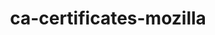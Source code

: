 ---
title: "ca-certificates-mozilla"
layout: cache
categories: [package, v0.19]
meta: {"versions": ["2022-10-11"], "compilers": ["gcc@=11.1.0", "gcc@=7.3.1", "gcc@=7.5.0", "gcc@=8.4.0", "oneapi@=2022.1.0"], "oss": ["amzn2", "ubuntu18.04", "ubuntu20.04"], "platforms": ["linux"], "targets": ["aarch64", "neoverse_n1", "x86_64", "x86_64_v3"], "stacks": ["aws-ahug", "aws-ahug-aarch64", "aws-isc", "aws-isc-aarch64", "build_systems", "data-vis-sdk", "e4s", "e4s-oneapi", "ml-cpu", "ml-cuda", "ml-rocm", "radiuss", "radiuss-aws", "radiuss-aws-aarch64", "tutorial"], "num_specs": 7, "num_specs_by_stack": {"radiuss-aws-aarch64": 2, "aws-ahug-aarch64": 2, "aws-isc-aarch64": 2, "ml-cpu": 1, "ml-cuda": 1, "aws-ahug": 1, "ml-rocm": 1, "radiuss-aws": 1, "aws-isc": 1, "radiuss": 1, "build_systems": 1, "tutorial": 2, "data-vis-sdk": 1, "e4s": 1, "e4s-oneapi": 1}}
spec_details: [{"hash": "7znzv6ge3f6bbjebqiidlv6geyfetzbe", "compiler": "gcc@=7.3.1", "versions": ["2022-10-11"], "os": "amzn2", "platform": "linux", "target": "aarch64", "variants": ["build_system=generic"], "stacks": ["radiuss-aws-aarch64", "aws-ahug-aarch64", "aws-isc-aarch64"], "size": "-", "tarball": "https://binaries.spack.io/releases/v0.19/build_cache/linux-amzn2-aarch64/gcc-7.3.1/ca-certificates-mozilla-2022-10-11/linux-amzn2-aarch64-gcc-7.3.1-ca-certificates-mozilla-2022-10-11-7znzv6ge3f6bbjebqiidlv6geyfetzbe.spack"}, {"hash": "7lxs5lbrxbvupzy7lfezzhr2zdx6dfv2", "compiler": "gcc@=7.3.1", "versions": ["2022-10-11"], "os": "amzn2", "platform": "linux", "target": "neoverse_n1", "variants": ["build_system=generic"], "stacks": ["radiuss-aws-aarch64", "aws-ahug-aarch64", "aws-isc-aarch64"], "size": "-", "tarball": "https://binaries.spack.io/releases/v0.19/build_cache/linux-amzn2-neoverse_n1/gcc-7.3.1/ca-certificates-mozilla-2022-10-11/linux-amzn2-neoverse_n1-gcc-7.3.1-ca-certificates-mozilla-2022-10-11-7lxs5lbrxbvupzy7lfezzhr2zdx6dfv2.spack"}, {"hash": "btneazxtqwul36j3t7aswkbptrrssy4s", "compiler": "gcc@=7.3.1", "versions": ["2022-10-11"], "os": "amzn2", "platform": "linux", "target": "x86_64_v3", "variants": ["build_system=generic"], "stacks": ["ml-cpu", "ml-cuda", "aws-ahug", "ml-rocm", "radiuss-aws", "aws-isc"], "size": "-", "tarball": "https://binaries.spack.io/releases/v0.19/build_cache/linux-amzn2-x86_64_v3/gcc-7.3.1/ca-certificates-mozilla-2022-10-11/linux-amzn2-x86_64_v3-gcc-7.3.1-ca-certificates-mozilla-2022-10-11-btneazxtqwul36j3t7aswkbptrrssy4s.spack"}, {"hash": "aurd37jjebxaqzs73saip5v6hgfu3foj", "compiler": "gcc@=7.5.0", "versions": ["2022-10-11"], "os": "ubuntu18.04", "platform": "linux", "target": "x86_64", "variants": ["build_system=generic"], "stacks": ["radiuss", "build_systems", "tutorial", "data-vis-sdk"], "size": "-", "tarball": "https://binaries.spack.io/releases/v0.19/build_cache/linux-ubuntu18.04-x86_64/gcc-7.5.0/ca-certificates-mozilla-2022-10-11/linux-ubuntu18.04-x86_64-gcc-7.5.0-ca-certificates-mozilla-2022-10-11-aurd37jjebxaqzs73saip5v6hgfu3foj.spack"}, {"hash": "xoktjwuvulj2cfdpcft3ftrqjf5gn5td", "compiler": "gcc@=11.1.0", "versions": ["2022-10-11"], "os": "ubuntu20.04", "platform": "linux", "target": "x86_64", "variants": ["build_system=generic"], "stacks": ["e4s"], "size": "-", "tarball": "https://binaries.spack.io/releases/v0.19/build_cache/linux-ubuntu20.04-x86_64/gcc-11.1.0/ca-certificates-mozilla-2022-10-11/linux-ubuntu20.04-x86_64-gcc-11.1.0-ca-certificates-mozilla-2022-10-11-xoktjwuvulj2cfdpcft3ftrqjf5gn5td.spack"}, {"hash": "tug2vtkcqjcweeha6k3imy2cgsekfx4x", "compiler": "gcc@=8.4.0", "versions": ["2022-10-11"], "os": "ubuntu18.04", "platform": "linux", "target": "x86_64", "variants": ["build_system=generic"], "stacks": ["tutorial"], "size": "-", "tarball": "https://binaries.spack.io/releases/v0.19/build_cache/linux-ubuntu18.04-x86_64/gcc-8.4.0/ca-certificates-mozilla-2022-10-11/linux-ubuntu18.04-x86_64-gcc-8.4.0-ca-certificates-mozilla-2022-10-11-tug2vtkcqjcweeha6k3imy2cgsekfx4x.spack"}, {"hash": "hga46u3b4uhl4egrlld35n3vcgchud6m", "compiler": "oneapi@=2022.1.0", "versions": ["2022-10-11"], "os": "ubuntu20.04", "platform": "linux", "target": "x86_64", "variants": ["build_system=generic"], "stacks": ["e4s-oneapi"], "size": "-", "tarball": "https://binaries.spack.io/releases/v0.19/build_cache/linux-ubuntu20.04-x86_64/oneapi-2022.1.0/ca-certificates-mozilla-2022-10-11/linux-ubuntu20.04-x86_64-oneapi-2022.1.0-ca-certificates-mozilla-2022-10-11-hga46u3b4uhl4egrlld35n3vcgchud6m.spack"}]
---